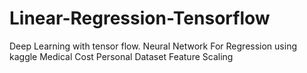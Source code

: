 # Linear-Regression-Tensorflow
Deep Learning with tensor flow.
Neural Network For Regression using kaggle Medical Cost Personal Dataset
Feature Scaling
